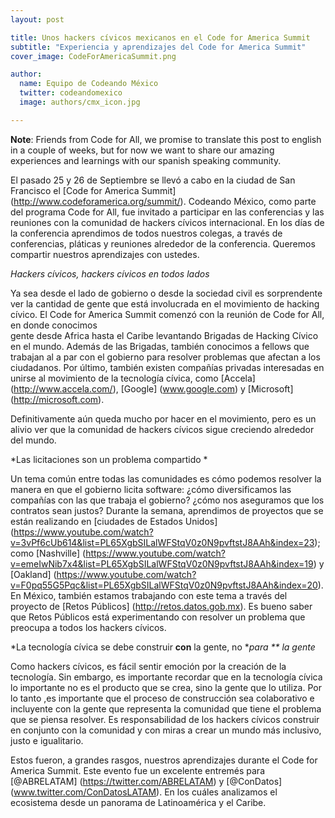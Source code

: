 ```yaml
---
layout: post

title: Unos hackers cívicos mexicanos en el Code for America Summit
subtitle: "Experiencia y aprendizajes del Code for America Summit"
cover_image: CodeForAmericaSummit.png

author:
  name: Equipo de Codeando México
  twitter: codeandomexico
  image: authors/cmx_icon.jpg

---
```


**Note**: Friends from Code for All,  we promise to translate this post  to  english in a couple of weeks, but for now we want to  share  our amazing  experiences and learnings with  our spanish speaking community. 


El pasado 25 y 26 de Septiembre se llevó  a cabo en la ciudad de San Francisco  el 
[Code for America Summit] (http://www.codeforamerica.org/summit/). Codeando México, como parte del programa Code for All, fue 
invitado a participar en las conferencias y las reuniones con la comunidad de hackers cívicos  internacional. En los días de la conferencia aprendimos de todos nuestros colegas, a través de conferencias, pláticas y reuniones alrededor de la conferencia. Queremos compartir nuestros aprendizajes con ustedes. 

*Hackers cívicos, hackers cívicos en todos lados*

Ya sea desde el lado de gobierno o desde la sociedad civil  es sorprendente ver la cantidad de gente que está involucrada 
en el movimiento de hacking cívico.  El Code for America Summit comenzó con la reunión de Code for All, en donde conocimos  
gente desde Africa hasta el Caribe levantando Brigadas de Hacking Cívico en el mundo.  Además de las Brigadas, también conocimos
a fellows que trabajan al a par con el gobierno para resolver problemas que afectan a los ciudadanos. Por último, también 
existen compañías privadas interesadas en unirse al movimiento de la tecnología cívica, como  [Accela] (http://www.accela.com/),
[Google] (www.google.com) y [Microsoft] (http://microsoft.com). 

Definitivamente aún queda mucho por hacer en el movimiento, pero es un alivio ver que la comunidad de hackers cívicos sigue 
creciendo alrededor del mundo. 


*Las licitaciones son un problema compartido *

Un tema común entre todas las comunidades es cómo podemos resolver  la manera en que el gobierno licita software: ¿cómo 
diversificamos las compañías con las que trabaja el gobierno? ¿cómo nos aseguramos que los contratos sean justos? Durante la 
semana, aprendimos de proyectos que se están realizando 
en [ciudades de Estados Unidos] (https://www.youtube.com/watch?v=3vPf6cUb614&list=PL65XgbSILalWFStqV0z0N9pvftstJ8AAh&index=23); como [Nashville] (https://www.youtube.com/watch?v=emeIwNib7x4&list=PL65XgbSILalWFStqV0z0N9pvftstJ8AAh&index=19) y [Oakland] (https://www.youtube.com/watch?v=F0pq55G5Pqc&list=PL65XgbSILalWFStqV0z0N9pvftstJ8AAh&index=20).  
En México, también estamos trabajando con este tema a través del proyecto de [Retos Públicos] (http://retos.datos.gob.mx). 
Es bueno saber que Retos Públicos está experimentando con resolver un problema que preocupa a todos los hackers cívicos.

*La tecnología cívica se debe construir **con** la gente, no **para ** la gente*

Como hackers cívicos, es fácil sentir emoción por la creación de la tecnología. Sin embargo, es importante recordar que en la
tecnología cívica lo importante no es el producto que se crea, sino la gente que lo utiliza. Por lo tanto ,es importante que
el proceso de construcción sea colaborativo e incluyente con la gente  que representa la comunidad que tiene el problema que 
se piensa resolver. Es responsabilidad de los hackers cívicos construir en conjunto con la comunidad y  con miras a crear un 
mundo más inclusivo, justo e igualitario. 

Estos fueron, a grandes rasgos, nuestros aprendizajes durante el Code for America Summit. Este evento fue un excelente entremés para [@ABRELATAM] (https://twitter.com/ABRELATAM) y [@ConDatos] (www.twitter.com/ConDatosLATAM). En los cuáles analizamos el ecosistema desde un panorama  de Latinoamérica y el Caribe. 


